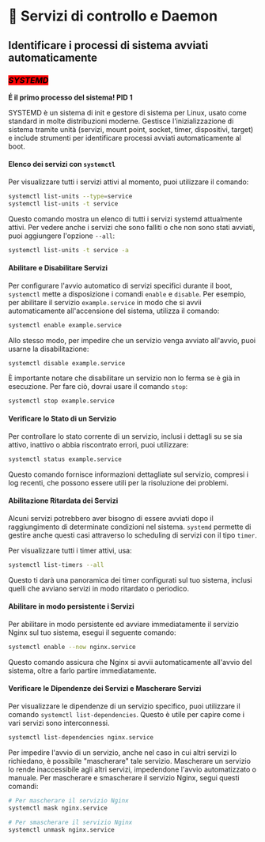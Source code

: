 # 👺 Servizi di controllo e Daemon

## Identificare i processi di sistema avviati automaticamente

### _<mark style="background-color:red;">SYSTEMD</mark>_

**É il primo processo del sistema! PID 1**

SYSTEMD è un sistema di init e gestore di sistema per Linux, usato come standard in molte distribuzioni moderne. Gestisce l'inizializzazione di sistema tramite unità (servizi, mount point, socket, timer, dispositivi, target) e include strumenti per identificare processi avviati automaticamente al boot.

#### Elenco dei servizi con `systemctl`

Per visualizzare tutti i servizi attivi al momento, puoi utilizzare il comando:

```bash
systemctl list-units --type=service
systemctl list-units -t service
```

Questo comando mostra un elenco di tutti i servizi systemd attualmente attivi. Per vedere anche i servizi che sono falliti o che non sono stati avviati, puoi aggiungere l'opzione `--all`:

```bash
systemctl list-units -t service -a
```

#### Abilitare e Disabilitare Servizi

Per configurare l'avvio automatico di servizi specifici durante il boot, `systemctl` mette a disposizione i comandi `enable` e `disable`. Per esempio, per abilitare il servizio `example.service` in modo che si avvii automaticamente all'accensione del sistema, utilizza il comando:

```bash
systemctl enable example.service
```

Allo stesso modo, per impedire che un servizio venga avviato all'avvio, puoi usarne la disabilitazione:

```
systemctl disable example.service
```

È importante notare che disabilitare un servizio non lo ferma se è già in esecuzione. Per fare ciò, dovrai usare il comando `stop`:

```bash
systemctl stop example.service
```

#### Verificare lo Stato di un Servizio

Per controllare lo stato corrente di un servizio, inclusi i dettagli su se sia attivo, inattivo o abbia riscontrato errori, puoi utilizzare:

```bash
systemctl status example.service
```

Questo comando fornisce informazioni dettagliate sul servizio, compresi i log recenti, che possono essere utili per la risoluzione dei problemi.

#### Abilitazione Ritardata dei Servizi

Alcuni servizi potrebbero aver bisogno di essere avviati dopo il raggiungimento di determinate condizioni nel sistema. `systemd` permette di gestire anche questi casi attraverso lo scheduling di servizi con il tipo `timer`.

Per visualizzare tutti i timer attivi, usa:

```bash
systemctl list-timers --all
```

Questo ti darà una panoramica dei timer configurati sul tuo sistema, inclusi quelli che avviano servizi in modo ritardato o periodico.

#### Abilitare in modo persistente i Servizi

Per abilitare in modo persistente ed avviare immediatamente il servizio Nginx sul tuo sistema, esegui il seguente comando:

```bash
systemctl enable --now nginx.service
```

Questo comando assicura che Nginx si avvii automaticamente all'avvio del sistema, oltre a farlo partire immediatamente.

#### Verificare le Dipendenze dei Servizi e Mascherare Servizi

Per visualizzare le dipendenze di un servizio specifico, puoi utilizzare il comando `systemctl list-dependencies`. Questo è utile per capire come i vari servizi sono interconnessi.

```bash
systemctl list-dependencies nginx.service
```

Per impedire l'avvio di un servizio, anche nel caso in cui altri servizi lo richiedano, è possibile "mascherare" tale servizio. Mascherare un servizio lo rende inaccessibile agli altri servizi, impedendone l'avvio automatizzato o manuale. Per mascherare e smascherare il servizio Nginx, segui questi comandi:

```bash
# Per mascherare il servizio Nginx
systemctl mask nginx.service

# Per smascherare il servizio Nginx
systemctl unmask nginx.service
```

